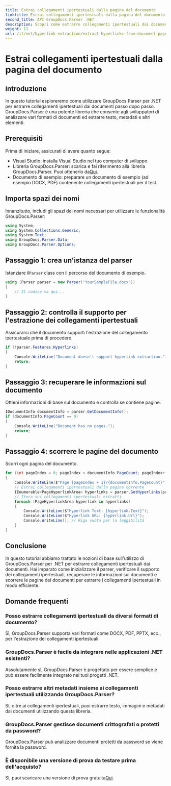 ```yaml
---
title: Estrai collegamenti ipertestuali dalla pagina del documento
linktitle: Estrai collegamenti ipertestuali dalla pagina del documento
second_title: API GroupDocs.Parser .NET
description: Scopri come estrarre collegamenti ipertestuali dai documenti utilizzando GroupDocs.Parser per .NET. Guida dettagliata per l'estrazione dei collegamenti ipertestuali in C#.
weight: 11
url: /it/net/hyperlink-extraction/extract-hyperlinks-from-document-page/
---
```


# Estrai collegamenti ipertestuali dalla pagina del documento

## introduzione
In questo tutorial esploreremo come utilizzare GroupDocs.Parser per .NET per estrarre collegamenti ipertestuali dai documenti passo dopo passo. GroupDocs.Parser è una potente libreria che consente agli sviluppatori di analizzare vari formati di documenti ed estrarre testo, metadati e altri elementi.
## Prerequisiti
Prima di iniziare, assicurati di avere quanto segue:
- Visual Studio: installa Visual Studio nel tuo computer di sviluppo.
-  Libreria GroupDocs.Parser: scarica e fai riferimento alla libreria GroupDocs.Parser. Puoi ottenerlo da[Qui](https://releases.groupdocs.com/parser/net/).
- Documento di esempio: preparare un documento di esempio (ad esempio DOCX, PDF) contenente collegamenti ipertestuali per il test.

## Importa spazi dei nomi
Innanzitutto, includi gli spazi dei nomi necessari per utilizzare le funzionalità GroupDocs.Parser:
```csharp
using System;
using System.Collections.Generic;
using System.Text;
using GroupDocs.Parser.Data;
using GroupDocs.Parser.Options;
```
## Passaggio 1: crea un'istanza del parser
 Istanziare il`Parser` class con il percorso del documento di esempio.
```csharp
using (Parser parser = new Parser("YourSampleFile.docx"))
{
    // Il codice va qui...
}
```
## Passaggio 2: controlla il supporto per l'estrazione dei collegamenti ipertestuali
Assicurarsi che il documento supporti l'estrazione del collegamento ipertestuale prima di procedere.
```csharp
if (!parser.Features.Hyperlinks)
{
    Console.WriteLine("Document doesn't support hyperlink extraction.");
    return;
}
```
## Passaggio 3: recuperare le informazioni sul documento
Ottieni informazioni di base sul documento e controlla se contiene pagine.
```csharp
IDocumentInfo documentInfo = parser.GetDocumentInfo();
if (documentInfo.PageCount == 0)
{
    Console.WriteLine("Document has no pages.");
    return;
}
```
## Passaggio 4: scorrere le pagine del documento
Scorri ogni pagina del documento.
```csharp
for (int pageIndex = 0; pageIndex < documentInfo.PageCount; pageIndex++)
{
    Console.WriteLine($"Page {pageIndex + 1}/{documentInfo.PageCount}");
    // Estrai collegamenti ipertestuali dalla pagina corrente
    IEnumerable<PageHyperlinkArea> hyperlinks = parser.GetHyperlinks(pageIndex);
    // Itera sui collegamenti ipertestuali estratti
    foreach (PageHyperlinkArea hyperlink in hyperlinks)
    {
        Console.WriteLine($"Hyperlink Text: {hyperlink.Text}");
        Console.WriteLine($"Hyperlink URL: {hyperlink.Url}");
        Console.WriteLine(); // Riga vuota per la leggibilità
    }
}
```

## Conclusione
In questo tutorial abbiamo trattato le nozioni di base sull'utilizzo di GroupDocs.Parser per .NET per estrarre collegamenti ipertestuali dai documenti. Hai imparato come inizializzare il parser, verificare il supporto dei collegamenti ipertestuali, recuperare le informazioni sui documenti e scorrere le pagine dei documenti per estrarre i collegamenti ipertestuali in modo efficiente.

## Domande frequenti
### Posso estrarre collegamenti ipertestuali da diversi formati di documento?
Sì, GroupDocs.Parser supporta vari formati come DOCX, PDF, PPTX, ecc., per l'estrazione dei collegamenti ipertestuali.
### GroupDocs.Parser è facile da integrare nelle applicazioni .NET esistenti?
Assolutamente sì, GroupDocs.Parser è progettato per essere semplice e può essere facilmente integrato nei tuoi progetti .NET.
### Posso estrarre altri metadati insieme ai collegamenti ipertestuali utilizzando GroupDocs.Parser?
Sì, oltre ai collegamenti ipertestuali, puoi estrarre testo, immagini e metadati dai documenti utilizzando questa libreria.
### GroupDocs.Parser gestisce documenti crittografati o protetti da password?
GroupDocs.Parser può analizzare documenti protetti da password se viene fornita la password.
### È disponibile una versione di prova da testare prima dell'acquisto?
 Sì, puoi scaricare una versione di prova gratuita[Qui](https://releases.groupdocs.com/).